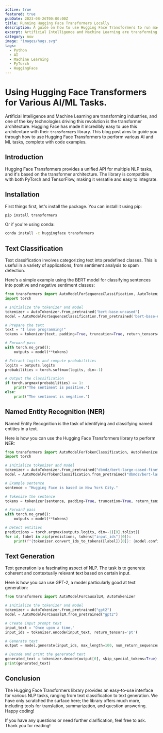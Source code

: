 ```yaml
---
active: true
featured: true
pubDate: 2023-08-26T00:00:00Z
title: Running Hugging Face Transformers Locally
description: A guide on how to use Hugging Face Transformers to run machine learning models locally.
excerpt: Artificial Intelligence and Machine Learning are transforming industries, and one of the key technologies driving this revolution is the transformer architecture.
category: now
image: "images/hugs.svg"
tags:
  - Python
  - AI
  - Machine Learning
  - PyTorch
  - HuggingFace
---
```


# Using Hugging Face Transformers for Various AI/ML Tasks.

Artificial Intelligence and Machine Learning are transforming industries, and one of the key technologies driving this revolution is the transformer architecture. Hugging Face has made it incredibly easy to use this architecture with their `transformers` library. This blog post aims to guide you through how to use Hugging Face Transformers to perform various AI and ML tasks, complete with code examples.

## Introduction <a name="introduction"></a>

Hugging Face Transformers provides a unified API for multiple NLP tasks, and it's based on the transformer architecture. The library is compatible with both PyTorch and TensorFlow, making it versatile and easy to integrate.

## Installation <a name="installation"></a>

First things first, let's install the package. You can install it using pip:

```bash
pip install transformers
```

Or if you're using conda:

```bash
conda install -c huggingface transformers
```

## Text Classification <a name="text-classification"></a>

Text classification involves categorizing text into predefined classes. This is useful in a variety of applications, from sentiment analysis to spam detection.

Here's a simple example using the BERT model for classifying sentences into positive and negative sentiment classes:

```python
from transformers import AutoModelForSequenceClassification, AutoTokenizer
import torch

# Initialize the tokenizer and model
tokenizer = AutoTokenizer.from_pretrained('bert-base-uncased')
model = AutoModelForSequenceClassification.from_pretrained('bert-base-uncased')

# Prepare the text
text = "I love programming!"
tokens = tokenizer(text, padding=True, truncation=True, return_tensors="pt")

# Forward pass
with torch.no_grad():
    outputs = model(**tokens)

# Extract logits and compute probabilities
logits = outputs.logits
probabilities = torch.softmax(logits, dim=-1)

# Output the classification
if torch.argmax(probabilities) == 1:
    print("The sentiment is positive.")
else:
    print("The sentiment is negative.")
```

## Named Entity Recognition (NER) <a name="named-entity-recognition"></a>

Named Entity Recognition is the task of identifying and classifying named entities in a text.

Here is how you can use the Hugging Face Transformers library to perform NER:

```python
from transformers import AutoModelForTokenClassification, AutoTokenizer
import torch

# Initialize tokenizer and model
tokenizer = AutoTokenizer.from_pretrained("dbmdz/bert-large-cased-finetuned-conll03-english")
model = AutoModelForTokenClassification.from_pretrained("dbmdz/bert-large-cased-finetuned-conll03-english")

# Example sentence
sentence = "Hugging Face is based in New York City."

# Tokenize the sentence
tokens = tokenizer(sentence, padding=True, truncation=True, return_tensors="pt")

# Forward pass
with torch.no_grad():
    outputs = model(**tokens)

# Detect entities
predictions = torch.argmax(outputs.logits, dim=-1)[0].tolist()
for id, label in zip(predictions, tokens["input_ids"][0]):
    print(f"{tokenizer.convert_ids_to_tokens([label])[0]}: {model.config.id2label[id]}")
```

## Text Generation <a name="text-generation"></a>

Text generation is a fascinating aspect of NLP. The task is to generate coherent and contextually relevant text based on certain input.

Here is how you can use GPT-2, a model particularly good at text generation:

```python
from transformers import AutoModelForCausalLM, AutoTokenizer

# Initialize the tokenizer and model
tokenizer = AutoTokenizer.from_pretrained("gpt2")
model = AutoModelForCausalLM.from_pretrained("gpt2")

# Create input prompt text
input_text = "Once upon a time,"
input_ids = tokenizer.encode(input_text, return_tensors='pt')

# Generate text
output = model.generate(input_ids, max_length=100, num_return_sequences=1)

# Decode and print the generated text
generated_text = tokenizer.decode(output[0], skip_special_tokens=True)
print(generated_text)
```

## Conclusion <a name="conclusion"></a>

The Hugging Face Transformers library provides an easy-to-use interface for various NLP tasks, ranging from text classification to text generation. We have only scratched the surface here; the library offers much more, including tools for translation, summarization, and question answering. Happy coding!

If you have any questions or need further clarification, feel free to ask. Thank you for reading!
